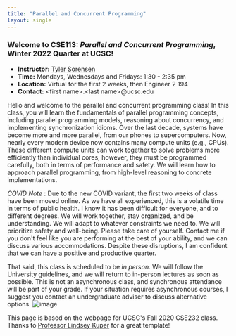 ```yaml
---
title: "Parallel and Concurrent Programming"
layout: single
---
```



### Welcome to **CSE113:** _Parallel and Concurrent Programming_, Winter 2022 Quarter at UCSC!

- **Instructor:** [Tyler Sorensen](https://users.soe.ucsc.edu/~tsorensen/)
- **Time:** Mondays, Wednesdays and Fridays: 1:30 - 2:35 pm
- **Location:** Virtual for the first 2 weeks, then Engineer 2 194
- **Contact:** \<first name\>.\<last name\>@ucsc.edu

Hello and welcome to the parallel and concurrent programming class! In this class, you will learn the fundamentals of parallel programming concepts, including parallel programming models, reasoning about concurrency, and implementing synchronization idioms. Over the last decade, systems have become more and more parallel, from our phones to supercomputers. Now, nearly every modern device now contains many compute units (e.g., CPUs). These different compute units can work together to solve problems more efficiently than individual cores; however, they must be programmed carefully, both in terms of performance and safety. We will learn how to approach parallel programming, from high-level reasoning to concrete implementations.

_COVID Note_ : Due to the new COVID variant, the first two weeks of class have been moved online. As we have all experienced, this is a volatile time in terms of public health. I know it has been difficult for everyone, and to different degrees. We will work together, stay organized, and be understanding. We will adapt to whatever constraints we need to. We will prioritize safety and well-being. Please take care of yourself. Contact me if you don't feel like you are performing at the best of your ability, and we can discuss various accommodations. Despite these disruptions, I am confident that we can have a positive and productive quarter. 

That said, this class is scheduled to be _in person_. We will follow the University guidelines, and we will return to in-person lectures as soon as possible. This is not an asynchronous class, and synchronous attendance will be part of your grade. If your situation requires asynchronous courses, I suggest you contact an undergraduate adviser to discuss alternative options.
![image](https://user-images.githubusercontent.com/80429486/147420263-eee7f969-beb2-4465-8ce3-33072f7579a8.png)


This page is based on the webpage for UCSC's Fall 2020 CSE232 class. Thanks to [Professor Lindsey Kuper](https://users.soe.ucsc.edu/~lkuper/) for a great template!
